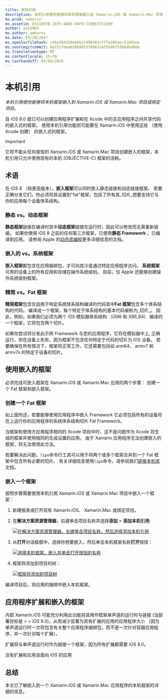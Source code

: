 ```yaml
---
title: 本机引用
description: 本机引用使你能够将本机框架嵌入到 Xamarin.iOS 或 Xamarin.Mac 项目或绑定项目。
ms.prod: xamarin
ms.assetid: E53185FB-CEF5-4AB5-94F9-CC9B57C52300
author: asb3993
ms.author: amburns
ms.date: 03/29/2017
ms.openlocfilehash: c56e392420debb21998363cfffa288aec51691ea
ms.sourcegitcommit: 0a72c7dea020b965378b6314f558bf5360dbd066
ms.translationtype: MT
ms.contentlocale: zh-CN
ms.lasthandoff: 05/09/2018
---
```

# <a name="native-references"></a>本机引用

_本机引用使你能够将本机框架嵌入到 Xamarin.iOS 或 Xamarin.Mac 项目或绑定项目。_


自 iOS 8.0 就已可以创建应用程序扩展和在 Xcode 中的主应用程序之间共享代码的嵌入式的框架。 使用本机引用功能则可能要在 Xamarin.iOS 中使用这些 （使用 Xcode 创建） 的嵌入式的框架。
 
> [!IMPORTANT]
> 它将不能从任何类型的 Xamarin.iOS 或 Xamarin.Mac 项目创建嵌入的框架，本机引用只允许使用现有的本机 (OBJECTIVE-C) 框架的消耗。




<a name="Terminology" />

## <a name="terminology"></a>术语

在 iOS 8 （和更高版本），**嵌入框架**可以同时嵌入静态链接和动态链接框架。 若要正确分发它们，你必须将其设置到"fat"框架，包括了所有其_切片_想要支持它与你的应用每个设备体系结构。

<a name="Static-vs-Dynamic-Frameworks" />

### <a name="static-vs-dynamic-frameworks"></a>静态 vs。动态框架

**静态框架**链接在编译时其中**动态框架**链接在运行时，因此可以修改而无需重新链接。 如果你使用 iOS 8 之前的任何第三方框架，已使用**静态 Framework** ，已编译到应用。 请参阅 Apple 的[动态库编程](https://developer.apple.com/library/mac/documentation/DeveloperTools/Conceptual/DynamicLibraries/100-Articles/OverviewOfDynamicLibraries.html#//apple_ref/doc/uid/TP40001873-SW1)更多详细信息的文档。

<a name="Embedded-vs-System-Frameworks" />

### <a name="embedded-vs-system-frameworks"></a>嵌入的 vs。系统框架

**嵌入框架**都包含在应用捆绑包，才可向其沙盒通过特定应用程序访问。 **系统框架**可用的设备上的所有应用和存储在操作系统级别。 目前，仅 Apple 还能够创建操作系统级别框架。

<a name="Thin-vs-Fat-Frameworks" />

### <a name="thin-vs-fat-frameworks"></a>精简 vs。Fat 框架

**精简框架**包含仅适用于特定系统体系结构编译的代码其中**Fat 框架**包含多个体系结构的代码。 编译成一个框架，每个特定于体系结构的基本代码被称为_切片_。 因此，例如，如果我们必须为两个 iOS 模拟器体系结构 （i386 和 X86_64） 编译的一个框架，它将包含两个切片。

如果你尝试将分发此示例 Framework 与您的应用程序，它将在模拟器中上, 正确运行，但在设备上失败，因为框架不包含任何特定于代码的切片为 iOS 设备。 若要确保在所有情况下，框架将正常工作，它还需要包括如 arm64、 armv7 和 armv7s 的特定于设备的切片。

<a name="Working-with-Embedded-Frameworks" />

## <a name="working-with-embedded-frameworks"></a>使用嵌入的框架

必须完成可嵌入框架在 Xamarin.iOS 或 Xamarin.Mac 应用的两个步骤： 创建一个 Fat 框架和嵌入框架。

<a name="Overview" />

### <a name="creating-a-fat-framework"></a>创建一个 Fat 框架

如上面所述，若要能够使用应用程序中嵌入 Framework 它必须包括所有的设备将在上运行你的应用程序的系统体系结构切片 Fat Framework。

当框架和使用方应用程序相同的 Xcode 项目中时，这不是问题作为 Xcode 将生成的框架并使用相同的生成设置的应用。 由于 Xamarin 应用程序无法创建嵌入的框架，将无法使用此方法。

若要解决此问题，`lipo`命令行工具可以用于将两个或多个框架合并到一个 Fat 框架中包含所有必要的切片。 有关详细信息使用`lipo`命令，请参阅我们[链接本机库](~/ios/platform/native-interop.md)文档。

<a name="Embedding-a-Framework" />

### <a name="embedding-a-framework"></a>嵌入一个框架

按照步骤需要使用本机引用 Xamarin.iOS 或 Xamarin.Mac 项目中嵌入一个框架：

1. 新建报表或打开现有 Xamarin.iOS、 Xamarin.Mac 或绑定项目。
2. 在**解决方案资源管理器**，右键单击项目名称并选择**添加** > **添加本机引用**: 

    [![](native-references-images/ref01.png "在解决方案资源管理器，右键单击项目名称，然后选择添加本机引用")](native-references-images/ref01.png#lightbox)
3. 从**打开**对话框框中，选择你想要嵌入，然后单击本机框架名称**打开**按钮： 

    [![](native-references-images/ref02.png "选择本机框架，嵌入并单击打开按钮的名称")](native-references-images/ref02.png#lightbox)
4. 框架将添加到项目的树： 

    [![](native-references-images/ref03.png "框架将添加到项目树")](native-references-images/ref03.png#lightbox)

编译项目后，将应用的捆绑中嵌入本机框架。

<a name="App-Extensions-and-Embedded-Frameworks" />

## <a name="app-extensions-and-embedded-frameworks"></a>应用程序扩展和嵌入的框架

内部 Xamarin.iOS 可能充分利用此功能将其用作框架单声道的运行时与链接 (当部署目标是 > = iOS 8.0)，从而减少显著为具有扩展的应用的应用程序大小 （因为单声道运行时一次将包含有关整个应用程序捆绑包，而不是一次针对容器应用程序，并一次针对每个扩展）。

扩展将与单声道运行时作为链接一个框架，因为所有扩展都需要 iOS 8.0。

没有扩展和应用该面向 iOS 的应用 

<a name="Summary" />

## <a name="summary"></a>总结

本文已了解嵌入到一个 Xamarin.iOS 或 Xamarin.Mac 应用程序的本机框架的详细的信息。

